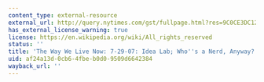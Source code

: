 ```yaml
---
content_type: external-resource
external_url: http://query.nytimes.com/gst/fullpage.html?res=9C0CE3DC1231F93AA15754C0A9619C8B63
has_external_license_warning: true
license: https://en.wikipedia.org/wiki/All_rights_reserved
status: ''
title: 'The Way We Live Now: 7-29-07: Idea Lab; Who''s a Nerd, Anyway?'
uid: af24a13d-0cb6-4fbe-b0d0-9509d6642384
wayback_url: ''
---
```

